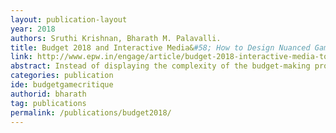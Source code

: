```yaml
---
layout: publication-layout
year: 2018
authors: Sruthi Krishnan, Bharath M. Palavalli.
title: Budget 2018 and Interactive Media&#58; How to Design Nuanced Games on Complex Topics
link: http://www.epw.in/engage/article/budget-2018-interactive-media-tools-how-design-game-understand-complexity-budget
abstract: Instead of displaying the complexity of the budget-making process, the Union Budget Game fulfills another objective&#58; of solely focussing on fiscal deficit. The options in the game reinforce that subsidies need to be "cut," while defence and infrastructure expenditure is to be increased further.
categories: publication
ide: budgetgamecritique
authorid: bharath
tag: publications
permalink: /publications/budget2018/
---
```

